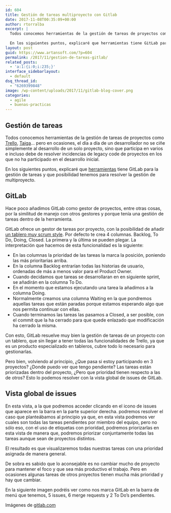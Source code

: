 ```yaml
---
id: 604
title: Gestión de tareas multiproyecto con Gitlab
date: 2017-11-08T00:35:09+00:00
author: rtorralba
excerpt: |
  Todos conocemos herramientas de la gestión de tareas de proyectos como Trello, Taiga... pero en ocasiones, el día a día de un desarrollador no se ciñe simplemente al desarrollo de un solo proyecto, sino que participa en varios e incluso debe de resolver incidencias de legacy code de proyectos en los que no ha participado en el desarrollo inicial.
  
  En los siguientes puntos, explicaré que herramientas tiene GitLab para la gestión de tareas y que posibilidad tenemos para resolver la gestión de multiproyecto.
layout: post
guid: https://www.artansoft.com/?p=604
permalink: /2017/11/gestion-de-tareas-gitlab/
related_posts:
  - 'a:1:{i:0;i:235;}'
interface_sidebarlayout:
  - default
dsq_thread_id:
  - "6269399848"
image: /wp-content/uploads/2017/11/gitlab-blog-cover.png
categories:
  - agile
  - buenas-practicas
---
```

## Gestión de tareas

Todos conocemos herramientas de la gestión de tareas de proyectos como <a href="https://trello.com/" target="_blank" rel="noopener">Trello</a>, <a href="https://www.artansoft.com/2016/03/proyectos-agiles-taiga/" target="_blank" rel="noopener">Taiga</a>&#8230; pero en ocasiones, el día a día de un desarrollador no se ciñe simplemente al desarrollo de un solo proyecto, sino que participa en varios e incluso debe de resolver incidencias de legacy code de proyectos en los que no ha participado en el desarrollo inicial.

En los siguientes puntos, explicaré que <a href="https://docs.gitlab.com/ee/user/project/issues/" target="_blank" rel="noopener">herramientas</a> tiene GitLab para la gestión de tareas y que posibilidad tenemos para resolver la gestión de multiproyecto.

## GitLab

Hace poco añadimos GitLab como gestor de proyectos, entre otras cosas, por la similitud de manejo con otros gestores y porque tenía una gestión de tareas dentro de la herramienta.

GitLab ofrece un gestor de tareas por proyecto, con la posibilidad de añadir <a href="https://docs.gitlab.com/ee/user/project/issue_board.html" target="_blank" rel="noopener">un tablero muy scrum style</a>. Por defecto te crea 4 columnas. Backlog, To Do, Doing, Closed. La primera y la última se pueden plegar. La interpretación que hacemos de esta funcionalidad es la siguiente:

  * En las columnas la prioridad de las tareas la marca la posición, poniendo las más prioritarias arriba.
  * En la columna Backlog entrarían todas las historias de usuario, ordenadas de más a menos valor para el Product Owner.
  * Cuando decidamos que tareas se desarrollaran en en siguiente sprint, se añadirán en la columna To Do.
  * En el momento que estamos ejecutando una tarea la añadimos a la columna Doing.
  * Normalmente creamos una columna Waiting en la que pondremos aquellas tareas que están paradas porque estamos esperando algo que nos permita continuar con ellas.
  * Cuando terminamos las tareas las pasamos a Closed, a ser posible, con el commit que la ha cerrado para que quede enlazado que modificación ha cerrado la misma.

<amp-img src="/wp-content/uploads/2017/11/issue_board_welcome_message.png" alt="Gestión de tareas con el tablero de GitLab" width="844" height="304"></amp-img>

Con esto, GitLab resuelve muy bien la gestión de tareas de un proyecto con un tablero, que sin llegar a tener todas las funcionalidades de Trello, ya que es un producto especializado en tableros, cubre todo lo necesario para gestionarlas.

Pero bien, volviendo al principio, ¿Que pasa si estoy participando en 3 proyectos? ¿Donde puedo ver que tengo pendiente? Las tareas están priorizadas dentro del proyecto, ¿Pero que prioridad tienen respecto a las de otros? Esto lo podemos resolver con la vista global de issues de GitLab.

## Vista global de issues

En esta vista, a la que podremos acceder clicando en el icono de issues que aparece en la barra en la parte superior derecha. podremos resolver el caso que planteábamos al principio ya que, en esta vista podremos ver cuales son todas las tareas pendientes por miembro del equipo, pero no sólo eso, con el uso de etiquetas con prioridad, podremos priorizarlas en esta vista de manera que, podremos priorizar conjuntamente todas las tareas aunque sean de proyectos distintos.

El resultado es que visualizaremos todas nuestras tareas con una prioridad asignada de manera general.

De sobra es sabido que lo aconsejable es no cambiar mucho de proyecto para mantener el foco y que sea más productivo el trabajo. Pero en ocasiones algunas tareas de otros proyectos tienen mucha más prioridad y hay que cambiar.

En la siguiente imagen podréis ver como nos marca GitLab en la barra de menú que tenemos, 5 issues, 6 merge requests y 2 To Do&#8217;s pendientes.

<amp-img src="/wp-content/uploads/2017/11/to-do.png" alt="Iconos de la barra de menú de GitLab" width="300" height="70"></amp-img>

Imágenes de <a href="http://gitlab.com" target="_blank" rel="noopener">gitlab.com</a>
